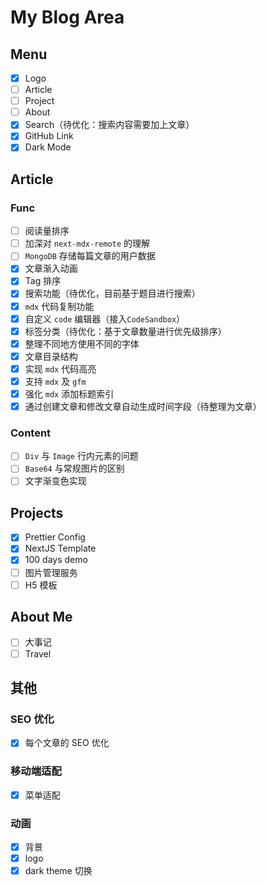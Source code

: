 # My Blog Area

## Menu

- [x] Logo
- [ ] Article
- [ ] Project
- [ ] About
- [x] Search（待优化：搜索内容需要加上文章）
- [x] GitHub Link
- [x] Dark Mode

## Article

### Func

- [ ] 阅读量排序
- [ ] 加深对 `next-mdx-remote` 的理解
- [ ] `MongoDB` 存储每篇文章的用户数据
- [x] 文章渐入动画
- [x] Tag 排序
- [x] 搜索功能（待优化，目前基于题目进行搜索）
- [x] `mdx` 代码复制功能
- [x] 自定义 `code` 编辑器（接入`CodeSandbox`）
- [x] 标签分类（待优化：基于文章数量进行优先级排序）
- [x] 整理不同地方使用不同的字体
- [x] 文章目录结构
- [x] 实现 `mdx` 代码高亮
- [x] 支持 `mdx` 及 `gfm`
- [x] 强化 `mdx` 添加标题索引
- [x] 通过创建文章和修改文章自动生成时间字段（待整理为文章）

### Content

- [ ] `Div` 与 `Image` 行内元素的问题
- [ ] `Base64` 与常规图片的区别
- [ ] 文字渐变色实现

## Projects

- [x] Prettier Config
- [x] NextJS Template
- [x] 100 days demo
- [ ] 图片管理服务
- [ ] H5 模板

## About Me

- [ ] 大事记
- [ ] Travel

## 其他

### SEO 优化

- [x] 每个文章的 SEO 优化

### 移动端适配

- [x] 菜单适配

### 动画

- [x] 背景
- [x] logo
- [x] dark theme 切换
